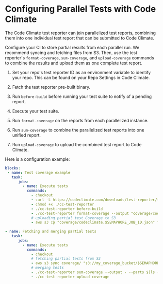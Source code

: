 # Configuring Parallel Tests with Code Climate

The Code Climate test reporter can join parallelized test reports, combining them into one individual test report that can be submitted to Code Climate.

Configure your CI to store partial results from each parallel run. We recommend syncing and fetching files from S3. Then, use the test reporter's `format-coverage`, `sum-coverage`, and `upload-coverage` commands to combine the results and upload them as one complete test report.

1. Set your repo's test reporter ID as an environment variable to identify your repo. This can be found on your Repo Settings in Code Climate.

2. Fetch the test reporter pre-built binary.

3. Run `before-build` before running your test suite to notify of a pending report.

4. Execute your test suite.

5. Run `format-coverage` on the reports from each parallelized instance.

6. Run `sum-coverage` to combine the parallelized test reports into one unified report.

7. Run `upload-coverage` to upload the combined test report to Code Climate.


Here is a configuration example:

```yaml
blocks:
 - name: Test coverage example
   task:
      jobs:
        - name: Execute tests
          commands:
            - checkout
            - curl -L https://codeclimate.com/downloads/test-reporter/test-reporter-latest-linux-amd64 > ./cc-test-reporter
            - chmod +x ./cc-test-reporter
            - ./cc-test-reporter before-build
            - ./cc-test-reporter format-coverage --output "coverage/codeclimate.$SEMAPHORE_JOB_ID.json"
            # uploading partial test Coverage to S3
            - aws s3 cp "coverage/codeclimate.$SEMAPHORE_JOB_ID.json" "s3://my_coverage_bucket/$SEMAPHORE_PROJECT_NAME/$SEMAPHORE_GIT_BRANCH/coverage/$SEMAPHORE_WORKFLOW_ID/"
      
- name: Fetching and merging partial tests
   task:
      jobs:
        - name: Execute tests
          commands:
            - checkout
            # fetching partial tests from S3
            - aws s3 sync coverage/ "s3://my_coverage_bucket/$SEMAPHORE_PROJECT_NAME/$SEMAPHORE_GIT_BRANCH/coverage/$SEMAPHORE_WORKFLOW_ID/"
            # merging tests
            - ./cc-test-reporter sum-coverage --output - --parts $(ls -1 coverage/ | wc -l) coverage/codeclimate.*.json 
            - ./cc-test-reporter upload-coverage
```
